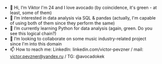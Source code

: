 - 👋 Hi, I’m Viktor I'm 24 and I love avocado (by coincidence, it's green - at least, some of them)
- 👀 I’m interested in data analysis via SQL & pandas (actually, I'm capable of using both of them since they perform the same)
- 🌱 I’m currently learning Python for data analysis (again, green. Do you see this logical chain?)
- 💞️ I’m looking to collaborate on some music industry-related project since I'm into this domain
- 📫 How to reach me: LinkedIn: linkedin.com/victor-pevzner / mail: victor.pevzner@yandex.ru / TG: @avocadokek

<!---
c3c3c3/c3c3c3 is a ✨ special ✨ repository because its `README.md` (this file) appears on your GitHub profile.
You can click the Preview link to take a look at your changes.
--->

